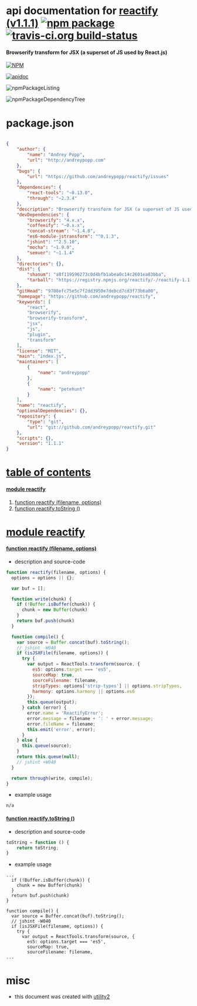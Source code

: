 # api documentation for  [reactify (v1.1.1)](https://github.com/andreypopp/reactify)  [![npm package](https://img.shields.io/npm/v/npmdoc-reactify.svg?style=flat-square)](https://www.npmjs.org/package/npmdoc-reactify) [![travis-ci.org build-status](https://api.travis-ci.org/npmdoc/node-npmdoc-reactify.svg)](https://travis-ci.org/npmdoc/node-npmdoc-reactify)
#### Browserify transform for JSX (a superset of JS used by React.js)

[![NPM](https://nodei.co/npm/reactify.png?downloads=true&downloadRank=true&stars=true)](https://www.npmjs.com/package/reactify)

[![apidoc](https://npmdoc.github.io/node-npmdoc-reactify/build/screenCapture.buildCi.browser.%252Ftmp%252Fbuild%252Fapidoc.html.png)](https://npmdoc.github.io/node-npmdoc-reactify/build/apidoc.html)

![npmPackageListing](https://npmdoc.github.io/node-npmdoc-reactify/build/screenCapture.npmPackageListing.svg)

![npmPackageDependencyTree](https://npmdoc.github.io/node-npmdoc-reactify/build/screenCapture.npmPackageDependencyTree.svg)



# package.json

```json

{
    "author": {
        "name": "Andrey Popp",
        "url": "http://andreypopp.com"
    },
    "bugs": {
        "url": "https://github.com/andreypopp/reactify/issues"
    },
    "dependencies": {
        "react-tools": "~0.13.0",
        "through": "~2.3.4"
    },
    "description": "Browserify transform for JSX (a superset of JS used by React.js)",
    "devDependencies": {
        "browserify": "4.x.x",
        "coffeeify": "~0.x.x",
        "concat-stream": "~1.4.8",
        "es6-module-jstransform": "^0.1.3",
        "jshint": "^2.5.10",
        "mocha": "~1.9.0",
        "semver": "~1.1.4"
    },
    "directories": {},
    "dist": {
        "shasum": "a8f119596273c0d4bfb1abea0c14c2601ea03bba",
        "tarball": "https://registry.npmjs.org/reactify/-/reactify-1.1.1.tgz"
    },
    "gitHead": "9708efc75e5c7f2dd3950e7debcd7cd3f73b6a00",
    "homepage": "https://github.com/andreypopp/reactify",
    "keywords": [
        "react",
        "browserify",
        "browserify-transform",
        "jsx",
        "js",
        "plugin",
        "transform"
    ],
    "license": "MIT",
    "main": "index.js",
    "maintainers": [
        {
            "name": "andreypopp"
        },
        {
            "name": "petehunt"
        }
    ],
    "name": "reactify",
    "optionalDependencies": {},
    "repository": {
        "type": "git",
        "url": "git://github.com/andreypopp/reactify.git"
    },
    "scripts": {},
    "version": "1.1.1"
}
```



# <a name="apidoc.tableOfContents"></a>[table of contents](#apidoc.tableOfContents)

#### [module reactify](#apidoc.module.reactify)
1.  [function <span class="apidocSignatureSpan"></span>reactify (filename, options)](#apidoc.element.reactify.reactify)
1.  [function <span class="apidocSignatureSpan">reactify.</span>toString ()](#apidoc.element.reactify.toString)



# <a name="apidoc.module.reactify"></a>[module reactify](#apidoc.module.reactify)

#### <a name="apidoc.element.reactify.reactify"></a>[function <span class="apidocSignatureSpan"></span>reactify (filename, options)](#apidoc.element.reactify.reactify)
- description and source-code
```javascript
function reactify(filename, options) {
  options = options || {};

  var buf = [];

  function write(chunk) {
    if (!Buffer.isBuffer(chunk)) {
      chunk = new Buffer(chunk)
    }
    return buf.push(chunk)
  }

  function compile() {
    var source = Buffer.concat(buf).toString();
    // jshint -W040
    if (isJSXFile(filename, options)) {
      try {
        var output = ReactTools.transform(source, {
          es5: options.target === 'es5',
          sourceMap: true,
          sourceFilename: filename,
          stripTypes: options['strip-types'] || options.stripTypes,
          harmony: options.harmony || options.es6
        });
        this.queue(output);
      } catch (error) {
        error.name = 'ReactifyError';
        error.message = filename + ': ' + error.message;
        error.fileName = filename;
        this.emit('error', error);
      }
    } else {
      this.queue(source);
    }
    return this.queue(null);
    // jshint +W040
  }

  return through(write, compile);
}
```
- example usage
```shell
n/a
```

#### <a name="apidoc.element.reactify.toString"></a>[function <span class="apidocSignatureSpan">reactify.</span>toString ()](#apidoc.element.reactify.toString)
- description and source-code
```javascript
toString = function () {
    return toString;
}
```
- example usage
```shell
...
  if (!Buffer.isBuffer(chunk)) {
    chunk = new Buffer(chunk)
  }
  return buf.push(chunk)
}

function compile() {
  var source = Buffer.concat(buf).toString();
  // jshint -W040
  if (isJSXFile(filename, options)) {
    try {
      var output = ReactTools.transform(source, {
        es5: options.target === 'es5',
        sourceMap: true,
        sourceFilename: filename,
...
```



# misc
- this document was created with [utility2](https://github.com/kaizhu256/node-utility2)
